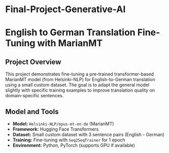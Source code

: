 # Final-Project-Generative-AI

# English to German Translation Fine-Tuning with MarianMT

## Project Overview

This project demonstrates fine-tuning a pre-trained transformer-based MarianMT model (from Helsinki-NLP) for English-to-German translation using a small custom dataset. The goal is to adapt the general model slightly with specific training examples to improve translation quality on domain-specific sentences.

## Model and Tools

- **Model:** `Helsinki-NLP/opus-mt-en-de` (MarianMT)
- **Framework:** Hugging Face Transformers
- **Dataset:** Small custom dataset with 3 sentence pairs (English - German)
- **Training:** Fine-tuning with `Seq2SeqTrainer` for 1 epoch
- **Environment:** Python, PyTorch (supports GPU if available)
